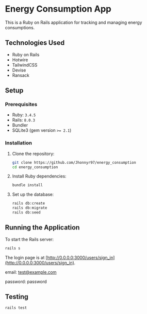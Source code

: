 # Energy Consumption App

This is a Ruby on Rails application for tracking and managing energy consumptions.

## Technologies Used

*   Ruby on Rails
*   Hotwire
*   TailwindCSS
*   Devise
*   Ransack

## Setup

### Prerequisites

*   Ruby: `3.4.5`
*   Rails: `8.0.3`
*   Bundler
*   SQLite3 (gem version `>= 2.1`)


### Installation

1.  Clone the repository:
    ```bash
    git clone https://github.com/Jhonnyr97/energy_consumption
    cd energy_consumption
    ```
2.  Install Ruby dependencies:
    ```bash
    bundle install
    ```

4.  Set up the database:
    ```bash
    rails db:create
    rails db:migrate
    rails db:seed
    ```

## Running the Application

To start the Rails server:

```bash
rails s
```

The login page is at [http://0.0.0.0:3000/users/sign_in](http://0.0.0.0:3000/users/sign_in).

email: test@example.com

password: password

## Testing
```bash
rails test
```
